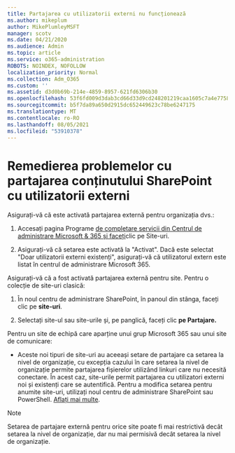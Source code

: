 ```yaml
---
title: Partajarea cu utilizatorii externi nu funcționează
ms.author: mikeplum
author: MikePlumleyMSFT
manager: scotv
ms.date: 04/21/2020
ms.audience: Admin
ms.topic: article
ms.service: o365-administration
ROBOTS: NOINDEX, NOFOLLOW
localization_priority: Normal
ms.collection: Adm_O365
ms.custom: ''
ms.assetid: d3d0b69b-214e-4859-8957-621fd6306b30
ms.openlocfilehash: 53f6fd009d3dab3cd66d33d9cd248201219caa1605c7a4e7758a5a8d720f68c2
ms.sourcegitcommit: b5f7da89a650d2915dc652449623c78be6247175
ms.translationtype: MT
ms.contentlocale: ro-RO
ms.lasthandoff: 08/05/2021
ms.locfileid: "53910378"
---
```

# <a name="fix-problems-sharing-sharepoint-content-with-external-users"></a>Remedierea problemelor cu partajarea conținutului SharePoint cu utilizatorii externi

Asigurați-vă că este activată partajarea externă pentru organizația dvs.:
  
1. Accesați pagina Programe [de completare servicii din Centrul de administrare Microsoft &amp; 365 și faceți](https://portal.office.com/adminportal/home#/Settings/ServicesAndAddIns)clic pe Site-uri. 
    
2. Asigurați-vă că setarea este activată la "Activat". Dacă este selectat "Doar utilizatorii externi existenți", asigurați-vă că utilizatorul extern este listat în centrul de administrare Microsoft 365.
    
Asigurați-vă că a fost activată partajarea externă pentru site. Pentru o colecție de site-uri clasică:
  
1. În noul centru de administrare SharePoint, în panoul din stânga, faceți clic pe **site-uri**.
    
2. Selectați site-ul sau site-urile și, pe panglică, faceți clic **pe Partajare.**
    
Pentru un site de echipă care aparține unui grup Microsoft 365 sau unui site de comunicare:
  
- Aceste noi tipuri de site-uri au aceeași setare de partajare ca setarea la nivel de organizație, cu excepția cazului în care setarea la nivel de organizație permite partajarea fișierelor utilizând linkuri care nu necesită conectare. În acest caz, site-urile permit partajarea cu utilizatori externi noi și existenți care se autentifică. Pentru a modifica setarea pentru anumite site-uri, utilizați noul centru de administrare SharePoint sau PowerShell. [Aflați mai multe](https://go.microsoft.com/fwlink/?linkid=871863).
    
> [!NOTE]
> Setarea de partajare externă pentru orice site poate fi mai restrictivă decât setarea la nivel de organizație, dar nu mai permisivă decât setarea la nivel de organizație. 
  


